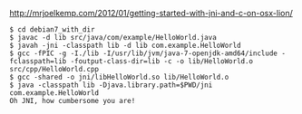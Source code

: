 http://mrjoelkemp.com/2012/01/getting-started-with-jni-and-c-on-osx-lion/

```
$ cd debian7_with_dir
$ javac -d lib src/java/com/example/HelloWorld.java
$ javah -jni -classpath lib -d lib com.example.HelloWorld
$ gcc -fPIC -g -I./lib -I/usr/lib/jvm/java-7-openjdk-amd64/include -fclasspath=lib -foutput-class-dir=lib -c -o lib/HelloWorld.o src/cpp/HelloWorld.cpp
$ gcc -shared -o jni/libHelloWorld.so lib/HelloWorld.o
$ java -classpath lib -Djava.library.path=$PWD/jni com.example.HelloWorld
Oh JNI, how cumbersome you are!
```
